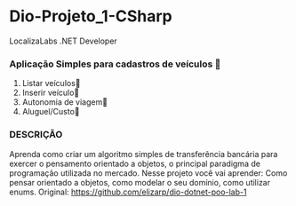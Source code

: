 # Dio-Projeto_1-CSharp

LocalizaLabs .NET Developer 
### Aplicação Simples para cadastros de veículos :car:

1. Listar veículos:car:
2. Inserir veículo:car:
3. Autonomia de viagem:car:
4. Aluguel/Custo:car:



### DESCRIÇÃO
Aprenda como criar um algoritmo simples de transferência bancária para exercer o pensamento orientado a objetos, 
o principal paradigma de programação utilizada no mercado. 
Nesse projeto você vai aprender: 
Como pensar orientado a objetos, como modelar o seu domínio, como utilizar enums.
Original: https://github.com/elizarp/dio-dotnet-poo-lab-1

